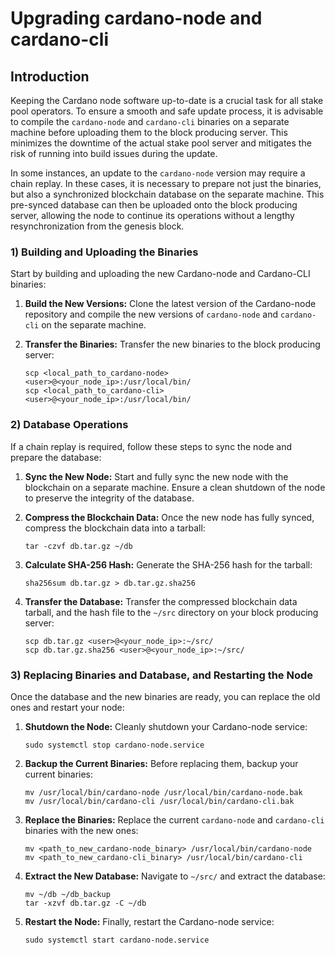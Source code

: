 # Upgrading cardano-node and cardano-cli

## Introduction

Keeping the Cardano node software up-to-date is a crucial task for all stake pool operators. To ensure a smooth and safe update process, it is advisable to compile the `cardano-node` and `cardano-cli` binaries on a separate machine before uploading them to the block producing server. This minimizes the downtime of the actual stake pool server and mitigates the risk of running into build issues during the update.

In some instances, an update to the `cardano-node` version may require a chain replay. In these cases, it is necessary to prepare not just the binaries, but also a synchronized blockchain database on the separate machine. This pre-synced database can then be uploaded onto the block producing server, allowing the node to continue its operations without a lengthy resynchronization from the genesis block.

### 1) Building and Uploading the Binaries

Start by building and uploading the new Cardano-node and Cardano-CLI binaries:

1. **Build the New Versions:** Clone the latest version of the Cardano-node repository and compile the new versions of `cardano-node` and `cardano-cli` on the separate machine.
2.  **Transfer the Binaries:** Transfer the new binaries to the block producing server:

    ```
    scp <local_path_to_cardano-node> <user>@<your_node_ip>:/usr/local/bin/
    scp <local_path_to_cardano-cli> <user>@<your_node_ip>:/usr/local/bin/
    ```

### 2) Database Operations

If a chain replay is required, follow these steps to sync the node and prepare the database:

1. **Sync the New Node:** Start and fully sync the new node with the blockchain on a separate machine. Ensure a clean shutdown of the node to preserve the integrity of the database.
2.  **Compress the Blockchain Data:** Once the new node has fully synced, compress the blockchain data into a tarball:

    ```
    tar -czvf db.tar.gz ~/db
    ```
3.  **Calculate SHA-256 Hash:** Generate the SHA-256 hash for the tarball:

    ```
    sha256sum db.tar.gz > db.tar.gz.sha256
    ```
4.  **Transfer the Database:** Transfer the compressed blockchain data tarball, and the hash file to the `~/src` directory on your block producing server:

    ```
    scp db.tar.gz <user>@<your_node_ip>:~/src/
    scp db.tar.gz.sha256 <user>@<your_node_ip>:~/src/
    ```

### 3) Replacing Binaries and Database, and Restarting the Node

Once the database and the new binaries are ready, you can replace the old ones and restart your node:

1.  **Shutdown the Node:** Cleanly shutdown your Cardano-node service:

    ```
    sudo systemctl stop cardano-node.service
    ```
2.  **Backup the Current Binaries:** Before replacing them, backup your current binaries:

    ```
    mv /usr/local/bin/cardano-node /usr/local/bin/cardano-node.bak
    mv /usr/local/bin/cardano-cli /usr/local/bin/cardano-cli.bak
    ```
3.  **Replace the Binaries:** Replace the current `cardano-node` and `cardano-cli` binaries with the new ones:

    ```
    mv <path_to_new_cardano-node_binary> /usr/local/bin/cardano-node
    mv <path_to_new_cardano-cli_binary> /usr/local/bin/cardano-cli
    ```
4.  **Extract the New Database:** Navigate to `~/src/` and extract the database:

    ```
    mv ~/db ~/db_backup
    tar -xzvf db.tar.gz -C ~/db
    ```
5.  **Restart the Node:** Finally, restart the Cardano-node service:

    ```
    sudo systemctl start cardano-node.service
    ```

